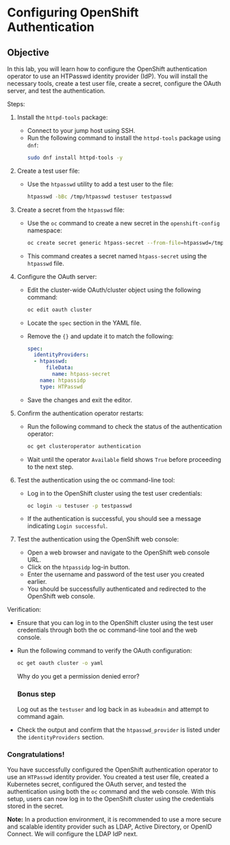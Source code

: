 # Configuring OpenShift Authentication

## Objective

In this lab, you will learn how to configure the OpenShift authentication operator to use an HTPasswd identity provider (IdP). You will install the necessary tools, create a test user file, create a secret, configure the OAuth server, and test the authentication.

Steps:

1. Install the `httpd-tools` package:
   - Connect to your jump host using SSH.
   - Run the following command to install the `httpd-tools` package using `dnf`:
     ```bash
     sudo dnf install httpd-tools -y
     ```

2. Create a test user file:
   - Use the `htpasswd` utility to add a test user to the file:
     ```bash
     htpasswd -bBc /tmp/htpasswd testuser testpasswd
     ```
   
3. Create a secret from the `htpasswd` file:
   - Use the `oc` command to create a new secret in the `openshift-config` namespace:
     ```bash
     oc create secret generic htpass-secret --from-file=htpasswd=/tmp/htpasswd -n openshift-config
     ```
   - This command creates a secret named `htpass-secret` using the `htpasswd` file.

4. Configure the OAuth server:
   - Edit the cluster-wide OAuth/cluster object using the following command:
     ```bash
     oc edit oauth cluster
     ```
     
   - Locate the `spec` section in the YAML file.
   
   - Remove the `{}` and update it to match the following:   
     
     
     
     ```yaml
     spec:
       identityProviders:
       - htpasswd:
           fileData:
             name: htpass-secret
         name: htpassidp
         type: HTPasswd
     ```
     
   - Save the changes and exit the editor.
   
5. Confirm the authentication operator restarts:
   - Run the following command to check the status of the authentication operator:
     ```bash
     oc get clusteroperator authentication
     ```
   - Wait until the operator `Available` field shows `True` before proceeding to the next step.

6. Test the authentication using the oc command-line tool:
   - Log in to the OpenShift cluster using the test user credentials:
     ```bash
     oc login -u testuser -p testpasswd
     ```
     
   - If the authentication is successful, you should see a message indicating `Login successful`.

7. Test the authentication using the OpenShift web console:
   - Open a web browser and navigate to the OpenShift web console URL.
   - Click on the `htpassidp` log-in button.
   - Enter the username and password of the test user you created earlier.
   - You should be successfully authenticated and redirected to the OpenShift web console.

Verification:
- Ensure that you can log in to the OpenShift cluster using the test user credentials through both the oc command-line tool and the web console.

- Run the following command to verify the OAuth configuration:
  ```bash
  oc get oauth cluster -o yaml
  ```
  
  Why do you get a permission denied error?
  
  ### Bonus step
  
  Log out as the `testuser` and log back in as `kubeadmin` and attempt to command again.
  
- Check the output and confirm that the `htpasswd_provider` is listed under the `identityProviders` section.

### Congratulations!

You have successfully configured the OpenShift authentication operator to use an `HTPasswd` identity provider. You created a test user file, created a Kubernetes secret, configured the OAuth server, and tested the authentication using both the `oc` command and the web console. With this setup, users can now log in to the OpenShift cluster using the credentials stored in the secret.

**Note:** In a production environment, it is recommended to use a more secure and scalable identity provider such as LDAP, Active Directory, or OpenID Connect. We will configure the LDAP IdP next. 



